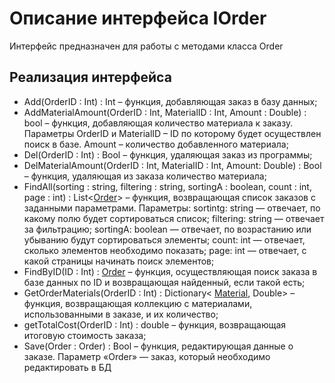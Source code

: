 # Описание интерфейса IOrder
Интерфейс предназначен для работы с методами класса Order

## Реализация интерфейса
* Add(OrderID : Int) : Int  – функция, добавляющая заказ в базу данных;
* AddMaterialAmount(OrderID : Int, MaterialID : Int, Amount : Double) : bool – функция, добавляющая количество материала к заказу.  Параметры OrderID и MaterialID – ID по которому будет осуществлен поиск в базе. Amount – количество добавленного материала;
* Del(OrderID : Int) : Bool – функция, удаляющая заказ из программы;
* DelMaterialAmount(OrderID : Int, MaterialID : Int, Amount: Double) : Bool – функция, удаляющая из заказа количество материала;
* FindAll(sorting : string, filtering : string, sortingA : boolean, count : int, page : int) : List<[Order](https://github.com/saramampco/oop/blob/master/docs/Order.md)> – функция, возвращающая список заказов с заданными параметрами. Параметры: 
    sortintg: string — отвечает, по какому полю будет сортироваться список;
    filtering: string — отвечает за фильтрацию;
    sortingA: boolean — отвечает, по возрастанию или убыванию будут сортироваться элементы;
    count: int — отвечает, сколько элементов необходимо показать;
    page: int — отвечает, с какой страницы начинать поиск элементов;
* FindByID(ID : Int) : [Order](https://github.com/saramampco/oop/blob/master/docs/Order.md) – функция, осуществляющая поиск заказа в базе данных по ID и возвращающая найденный, если такой есть;
* GetOrderMaterials(OrderID : Int) : Dictionary< [Material](https://github.com/saramampco/oop/blob/master/docs/Material.md), Double> – функция, возвращающая коллекцию с материалами, использованными в заказе, и их количество;
* getTotalCost(OrderID : Int) : double – функция, возвращающая итоговую стоимость заказа;
* Save(Order : Order) : Bool – функция, редактирующая данные о заказе. Параметр «Order» — заказ, который необходимо редактировать в БД
